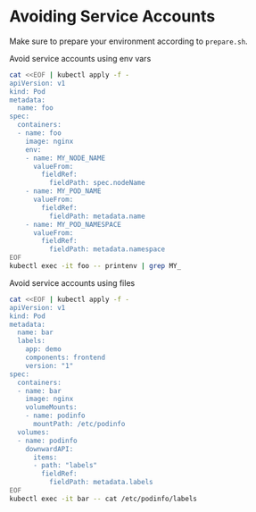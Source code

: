 # Avoiding Service Accounts

Make sure to prepare your environment according to `prepare.sh`.

Avoid service accounts using env vars

```sh
cat <<EOF | kubectl apply -f -
apiVersion: v1
kind: Pod
metadata:
  name: foo
spec:
  containers:
  - name: foo
    image: nginx
    env:
    - name: MY_NODE_NAME
      valueFrom:
        fieldRef:
          fieldPath: spec.nodeName
    - name: MY_POD_NAME
      valueFrom:
        fieldRef:
          fieldPath: metadata.name
    - name: MY_POD_NAMESPACE
      valueFrom:
        fieldRef:
          fieldPath: metadata.namespace
EOF
kubectl exec -it foo -- printenv | grep MY_
```

Avoid service accounts using files

```sh
cat <<EOF | kubectl apply -f -
apiVersion: v1
kind: Pod
metadata:
  name: bar
  labels:
    app: demo
    components: frontend
    version: "1"
spec:
  containers:
  - name: bar
    image: nginx
    volumeMounts:
    - name: podinfo
      mountPath: /etc/podinfo
  volumes:
  - name: podinfo
    downwardAPI:
      items:
      - path: "labels"
        fieldRef:
          fieldPath: metadata.labels
EOF
kubectl exec -it bar -- cat /etc/podinfo/labels
```
